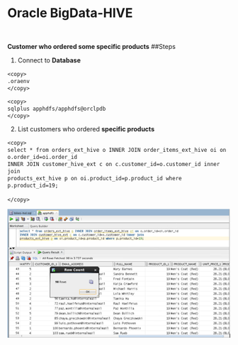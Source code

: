 
# Oracle BigData-HIVE
<br>

**Customer who ordered some specific products**
##Steps

1. Connect to **Database**
````
<copy>
.oraenv
</copy>
````
````
<copy>
sqlplus apphdfs/apphdfs@orclpdb
</copy>
````

2. List customers who ordered **specific products** 
````
<copy>
select * from orders_ext_hive o INNER JOIN order_items_ext_hive oi on o.order_id=oi.order_id 
INNER JOIN customer_hive_ext c on c.customer_id=o.customer_id inner join 
products_ext_hive p on oi.product_id=p.product_id where p.product_id=19;

</copy>
````

![](./Images/IMG6.PNG)
